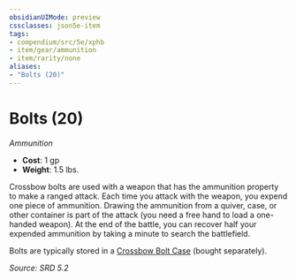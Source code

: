 ```yaml
---
obsidianUIMode: preview
cssclasses: json5e-item
tags:
- compendium/src/5e/xphb
- item/gear/ammunition
- item/rarity/none
aliases: 
- "Bolts (20)"
---
```

# Bolts (20)
*Ammunition*  

- **Cost**: 1 gp
- **Weight**: 1.5 lbs.

Crossbow bolts are used with a weapon that has the ammunition property to make a ranged attack. Each time you attack with the weapon, you expend one piece of ammunition. Drawing the ammunition from a quiver, case, or other container is part of the attack (you need a free hand to load a one-handed weapon). At the end of the battle, you can recover half your expended ammunition by taking a minute to search the battlefield.

Bolts are typically stored in a [Crossbow Bolt Case](crossbow-bolt-case-xphb.md) (bought separately).

*Source: SRD 5.2*